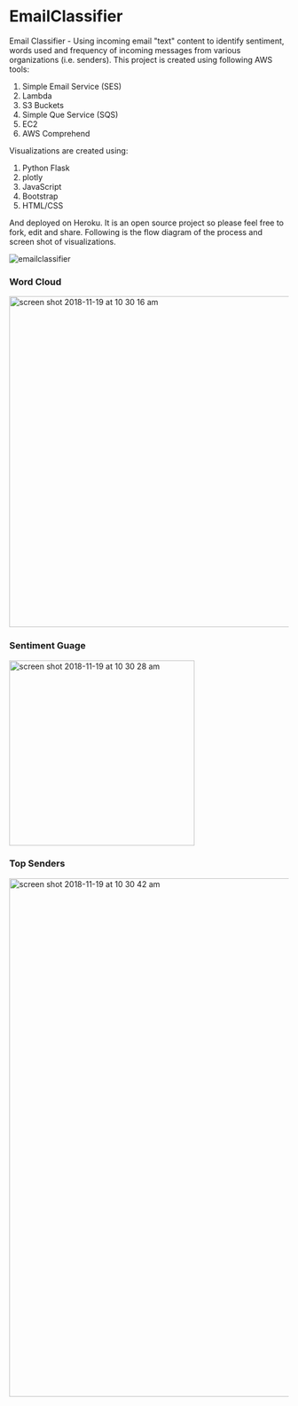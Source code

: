 # EmailClassifier
Email Classifier - Using incoming email "text" content to identify sentiment, words used and frequency of incoming messages from various organizations (i.e. senders).
This project is created using following AWS tools:
1. Simple Email Service (SES)
2. Lambda
3. S3 Buckets
4. Simple Que Service (SQS)
5. EC2
6. AWS Comprehend

Visualizations are created using:
1. Python Flask
2. plotly
3. JavaScript
4. Bootstrap
5. HTML/CSS

And deployed on Heroku. It is an open source project so please feel free to fork, edit and share. Following is the flow diagram of
the process and screen shot of visualizations.

![emailclassifier](https://user-images.githubusercontent.com/38532649/48715927-2c1d7900-ebe4-11e8-9695-d74d57b492d8.jpg)


### Word Cloud

<img width="597" alt="screen shot 2018-11-19 at 10 30 16 am" src="https://user-images.githubusercontent.com/38532649/48716845-40627580-ebe6-11e8-8bd4-41d771e007f7.png">


### Sentiment Guage

<img width="334" alt="screen shot 2018-11-19 at 10 30 28 am" src="https://user-images.githubusercontent.com/38532649/48716937-70117d80-ebe6-11e8-906c-9dd7e3fdee65.png">



### Top Senders

<img width="935" alt="screen shot 2018-11-19 at 10 30 42 am" src="https://user-images.githubusercontent.com/38532649/48716956-799ae580-ebe6-11e8-993b-348358b22d4c.png">
